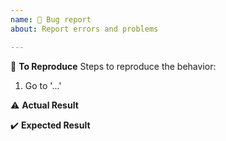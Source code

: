 ```yaml
---
name: 🐛 Bug report
about: Report errors and problems

---
```


🚩 **To Reproduce**
Steps to reproduce the behavior:
1. Go to '...'

⚠️ **Actual Result**
<!--- Please insert a screenshot -->

✔️ **Expected Result**
<!--- A clear and concise description of what you expected to happen -->